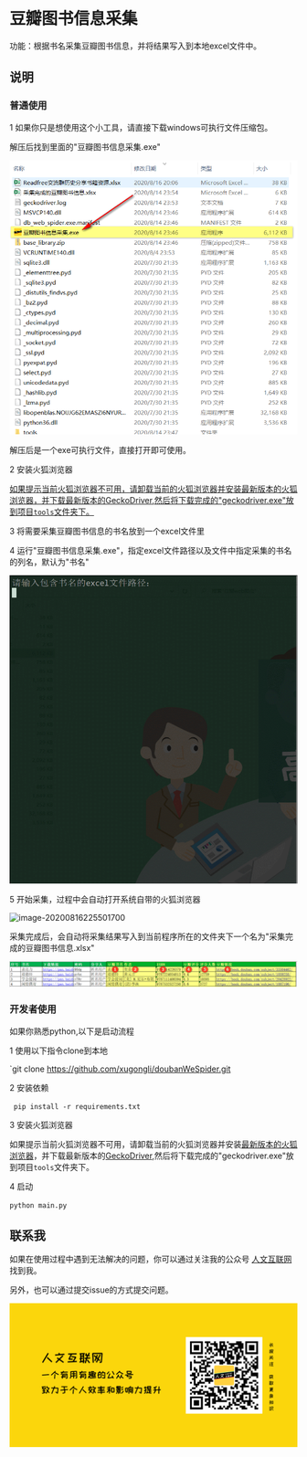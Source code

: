 # 豆瓣图书信息采集

功能：根据书名采集豆瓣图书信息，并将结果写入到本地excel文件中。

## 说明

### 普通使用

1 如果你只是想使用这个小工具，请直接下载windows可执行文件压缩包。

解压后找到里面的"豆瓣图书信息采集.exe"

![select_exe](/images/select_exe.png)

解压后是一个exe可执行文件，直接打开即可使用。

2 安装火狐浏览器

<u>如果提示当前火狐浏览器不可用，请卸载当前的火狐浏览器并安装[最新版本的火狐浏览器](https://www.firefox.com.cn/)，并下载最新版本的[GeckoDriver](https://www.newbe.pro/Mirrors/Mirrors-GeckoDriver/),然后将下载完成的"geckodriver.exe"放到项目`tools`文件夹下。</u>

3 将需要采集豆瓣图书信息的书名放到一个excel文件里

4 运行"豆瓣图书信息采集.exe"，指定excel文件路径以及文件中指定采集的书名的列名，默认为"书名"

![run](/images/run.gif)

5 开始采集，过程中会自动打开系统自带的火狐浏览器

![image-20200816225501700](/C:/Users/soari/AppData/Roaming/Typora/typora-user-images/image-20200816225501700.png)

采集完成后，会自动将采集结果写入到当前程序所在的文件夹下一个名为"采集完成的豆瓣图书信息.xlsx"

![result_example](/images/result_example.png)

### 开发者使用

如果你熟悉python,以下是启动流程

1 使用以下指令clone到本地

`git clone https://github.com/xugongli/doubanWeSpider.git

2 安装依赖

` pip install -r requirements.txt`

3 安装火狐浏览器

如果提示当前火狐浏览器不可用，请卸载当前的火狐浏览器并安装[最新版本的火狐浏览器](https://www.firefox.com.cn/)，并下载最新版本的[GeckoDriver](https://www.newbe.pro/Mirrors/Mirrors-GeckoDriver/),然后将下载完成的"geckodriver.exe"放到项目`tools`文件夹下。

4 启动

`python main.py`



## 联系我

如果在使用过程中遇到无法解决的问题，你可以通过关注我的公众号 [人文互联网](https://mp.weixin.qq.com/s/JRZNlNYbW3CYO9fDDZt88w) 找到我。

另外，也可以通过提交issue的方式提交问题。

![rewnwen_wechat](./images/rewnwen_wechat.png)

